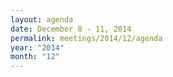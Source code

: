 ```yaml
---
layout: agenda
date: December 8 - 11, 2014
permalink: meetings/2014/12/agenda
year: "2014"
month: "12"
---
```

